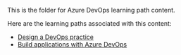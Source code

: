 This is the folder for Azure DevOps learning path content.

Here are the learning paths associated with this content:

* [Design a DevOps practice](https://review.docs.microsoft.com/en-us/learn/paths/design-a-devops-practice/?branch=azdo-dev)
* [Build applications with Azure DevOps](https://review.docs.microsoft.com/en-us/learn/paths/build-applications-with-azure-devops/?branch=azdo-dev)
